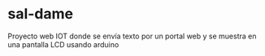 # sal-dame
Proyecto web IOT donde se envía texto por un portal web y se muestra en una pantalla LCD usando arduino
